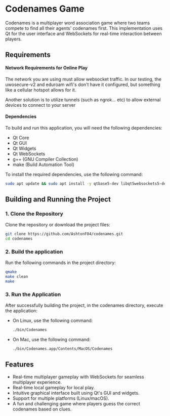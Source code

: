 # Codenames Game

Codenames is a multiplayer word association game where two teams compete to find all their agents' codenames first. This implementation uses Qt for the user interface and WebSockets for real-time interaction between players.

## Requirements


#### Network Requirements for Online Play

The network you are using must allow websocket traffic. In our testing, the uwosecure-v2 and eduroam wifi's don't have it configured, but something like a cellular hotspot allows for it.

Another solution is to utilize tunnels (such as ngrok... etc) to allow external devices to connect to your server

#### Dependencies

To build and run this application, you will need the following dependencies:

- Qt Core
- Qt GUI
- Qt Widgets
- Qt WebSockets
- g++ (GNU Compiler Collection)
- make (Build Automation Tool)



To install the required dependencies, use the following command:

```bash
sudo apt update && sudo apt install -y qtbase5-dev libqt5websockets5-dev g++ make
```


## Building and Running the Project
### 1. Clone the Repository
Clone the repository or download the project files:

```bash
git clone https://github.com/AshtonF04/codenames.git
cd codenames
```

### 2. Build the application
Run the following commands in the project directory:

```bash
qmake
make clean
make
```

### 3. Run the Application
After successfully building the project, in the codenames directory, execute the application:
- On Linux, use the following command:
  ```bash
  ./bin/Codenames
  ```
- On Mac, use the following command:
  ```bash
  ./bin/Codenames.app/Contents/MacOS/Codenames
  ```


## Features
- Real-time multiplayer gameplay with WebSockets for seamless multiplayer experience.
- Real-time local gameplay for local play.
- Intuitive graphical interface built using Qt's GUI and widgets.
- Support for multiple platforms (Linux/macOS).
- A fun and challenging game where players guess the correct codenames based on clues.